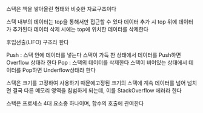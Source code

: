 스택은 책을 쌓아올린 형태와 비슷한 자료구조이다

스택 내부의 데이터는 top을 통해서만 접근할 수 있다
데이터 추가 시 top 위에 데이터가 추가된다
데이터 삭제 시에는 top에 위치한 데이터를 삭제한다

후입선출(LIFO) 구조라 한다

Push : 스택 안에 데이터를 넣는다
	스택이 가득 찬 상태에서 데이터를 Push하면 Overflow 상태라 한다
Pop : 스택의 데이터를 삭제한다
	스택이 비어있는 상태에서 데이터를 Pop하면 Underflow상태라 한다

스택은 크기를 고정하여 사용하기 때문에고정된 크기의 스택에 계속 데이터를 넘어 넘치면 결국 다른 메모리 영역을 침범하게 되는데, 이를 StackOverflow 에러라 한다

스택은 프로세스 4대 요소중 하나이며, 함수의 호출에 관여한다
